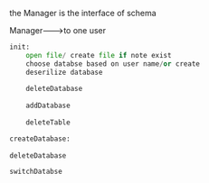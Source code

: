 the Manager is the interface of schema

Manager--->to one user

``` python
init:
	open file/ create file if note exist
    choose databse based on user name/or create
    deserilize database
    
    deleteDatabase
    
    addDatabase
    
    deleteTable

createDatabase:
   
deleteDatabase

switchDatabse
```